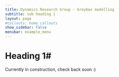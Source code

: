 ```yaml
---
title: Dynamics Research Group - Greybox modelling
subtitle: sub heading 1
layout: page
#callouts: home_callouts
show_sidebar: false
menubar: example_menu
---
```


# Heading 1#

Currently in construction, check back soon :)